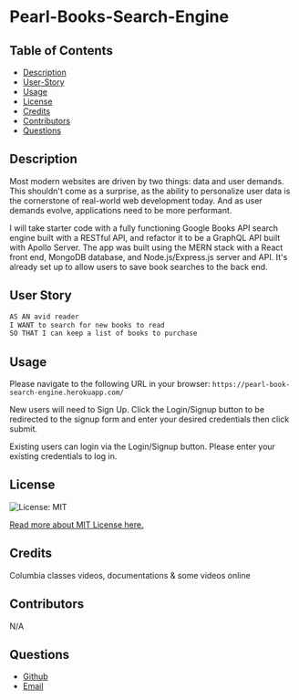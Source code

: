 # Pearl-Books-Search-Engine
## Table of Contents
* [Description](#description)
* [User-Story](#user-story)
* [Usage](#usage)
* [License](#license)
* [Credits](#credits)
* [Contributors](#contributors)
* [Questions](#questions)

## Description
 Most modern websites are driven by two things: data and user demands. This shouldn't come as a surprise, as the ability to personalize user data is the cornerstone of real-world web development today. And as user demands evolve, applications need to be more performant.

I will take starter code with a fully functioning Google Books API search engine built with a RESTful API, and refactor it to be a GraphQL API built with Apollo Server. The app was built using the MERN stack with a React front end, MongoDB database, and Node.js/Express.js server and API. It's already set up to allow users to save book searches to the back end. 


## User Story
```md
AS AN avid reader
I WANT to search for new books to read
SO THAT I can keep a list of books to purchase
```

## Usage

 Please navigate to the following URL in your browser:
`https://pearl-book-search-engine.herokuapp.com/` 

New users will need to Sign Up. Click the Login/Signup button to be redirected to the signup form and enter your desired credentials then click submit.

Existing users can login via the Login/Signup button. Please enter your existing credentials to log in.


## License 
![License: MIT](https://img.shields.io/badge/License-MIT-yellow.svg) 

[Read more about MIT License here.](https://opensource.org/licenses/MIT)

## Credits
Columbia classes videos, documentations & some videos online

## Contributors
N/A

## Questions
- [Github](https://github.com/miklos-petronia)
- [Email](mailto:miklos.petronia@hotmail.com)
